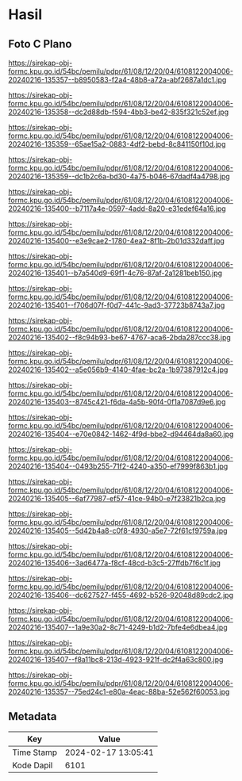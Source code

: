 # Hasil

## Foto C Plano

https://sirekap-obj-formc.kpu.go.id/54bc/pemilu/pdpr/61/08/12/20/04/6108122004006-20240216-135357--b8950583-f2a4-48b8-a72a-abf2687a1dc1.jpg

https://sirekap-obj-formc.kpu.go.id/54bc/pemilu/pdpr/61/08/12/20/04/6108122004006-20240216-135358--dc2d88db-f594-4bb3-be42-835f321c52ef.jpg

https://sirekap-obj-formc.kpu.go.id/54bc/pemilu/pdpr/61/08/12/20/04/6108122004006-20240216-135359--65ae15a2-0883-4df2-bebd-8c841150f10d.jpg

https://sirekap-obj-formc.kpu.go.id/54bc/pemilu/pdpr/61/08/12/20/04/6108122004006-20240216-135359--dc1b2c6a-bd30-4a75-b046-67dadf4a4798.jpg

https://sirekap-obj-formc.kpu.go.id/54bc/pemilu/pdpr/61/08/12/20/04/6108122004006-20240216-135400--b7117a4e-0597-4add-8a20-e31edef64a16.jpg

https://sirekap-obj-formc.kpu.go.id/54bc/pemilu/pdpr/61/08/12/20/04/6108122004006-20240216-135400--e3e9cae2-1780-4ea2-8f1b-2b01d332daff.jpg

https://sirekap-obj-formc.kpu.go.id/54bc/pemilu/pdpr/61/08/12/20/04/6108122004006-20240216-135401--b7a540d9-69f1-4c76-87af-2a1281beb150.jpg

https://sirekap-obj-formc.kpu.go.id/54bc/pemilu/pdpr/61/08/12/20/04/6108122004006-20240216-135401--f706d07f-f0d7-441c-9ad3-37723b8743a7.jpg

https://sirekap-obj-formc.kpu.go.id/54bc/pemilu/pdpr/61/08/12/20/04/6108122004006-20240216-135402--f8c94b93-be67-4767-aca6-2bda287ccc38.jpg

https://sirekap-obj-formc.kpu.go.id/54bc/pemilu/pdpr/61/08/12/20/04/6108122004006-20240216-135402--a5e056b9-4140-4fae-bc2a-1b97387912c4.jpg

https://sirekap-obj-formc.kpu.go.id/54bc/pemilu/pdpr/61/08/12/20/04/6108122004006-20240216-135403--8745c421-f6da-4a5b-90f4-0f1a7087d9e6.jpg

https://sirekap-obj-formc.kpu.go.id/54bc/pemilu/pdpr/61/08/12/20/04/6108122004006-20240216-135404--e70e0842-1462-4f9d-bbe2-d94464da8a60.jpg

https://sirekap-obj-formc.kpu.go.id/54bc/pemilu/pdpr/61/08/12/20/04/6108122004006-20240216-135404--0493b255-71f2-4240-a350-ef7999f863b1.jpg

https://sirekap-obj-formc.kpu.go.id/54bc/pemilu/pdpr/61/08/12/20/04/6108122004006-20240216-135405--6af77987-ef57-41ce-94b0-e7f23821b2ca.jpg

https://sirekap-obj-formc.kpu.go.id/54bc/pemilu/pdpr/61/08/12/20/04/6108122004006-20240216-135405--5d42b4a8-c0f8-4930-a5e7-72f61cf9759a.jpg

https://sirekap-obj-formc.kpu.go.id/54bc/pemilu/pdpr/61/08/12/20/04/6108122004006-20240216-135406--3ad6477a-f8cf-48cd-b3c5-27ffdb7f6c1f.jpg

https://sirekap-obj-formc.kpu.go.id/54bc/pemilu/pdpr/61/08/12/20/04/6108122004006-20240216-135406--dc627527-f455-4692-b526-92048d89cdc2.jpg

https://sirekap-obj-formc.kpu.go.id/54bc/pemilu/pdpr/61/08/12/20/04/6108122004006-20240216-135407--1a9e30a2-8c71-4249-b1d2-7bfe4e6dbea4.jpg

https://sirekap-obj-formc.kpu.go.id/54bc/pemilu/pdpr/61/08/12/20/04/6108122004006-20240216-135407--f8a11bc8-213d-4923-921f-dc2f4a63c800.jpg

https://sirekap-obj-formc.kpu.go.id/54bc/pemilu/pdpr/61/08/12/20/04/6108122004006-20240216-135357--75ed24c1-e80a-4eac-88ba-52e562f60053.jpg


## Metadata

| Key        | Value               |
| ---------- | ------------------- |
| Time Stamp | 2024-02-17 13:05:41 |
| Kode Dapil | 6101                |



